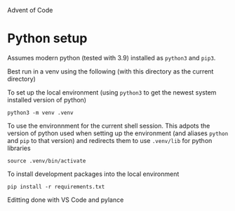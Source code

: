 Advent of Code

# Python setup

Assumes modern python (tested with 3.9) installed as `python3` and `pip3`.

Best run in a venv using the following (with this directory as the current directory)

To set up the local environment (using `python3` to get the newest system installed version
of python)

```{sh}
python3 -m venv .venv
```

To use the environnment for the current shell session. This adpots the version of python used
when setting up the environment (and aliases `python` and `pip` to that version) and redirects
them to use `.venv/lib` for python libraries

```{sh}
source .venv/bin/activate
```

To install development packages into the local environment

```{sh}
pip install -r requirements.txt
```

Editting done with VS Code and pylance


